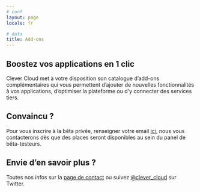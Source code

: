 ```yaml
---
# conf
layout: page
locale: fr

# data
title: Add-ons
---
```


## Boostez vos applications en 1 clic 
Clever Cloud met à votre disposition son catalogue d’add-ons complémentaires qui vous permettent d’ajouter de nouvelles fonctionnalités à vos applications, d’optimiser la plateforme ou d’y connecter des services tiers. 

## Convaincu ?
Pour vous inscrire à la bêta privée, renseigner votre email [ici](/#signup "Inscription"), nous vous contacterons dès que des places seront disponibles au sein du panel de bêta-testeurs.

## Envie d’en savoir plus ?
Toutes nos infos sur la [page de contact](/contact.html "Contact") ou suivez [@clever_cloud](http://twitter.com/clever_cloud "Twitter") sur Twitter.
